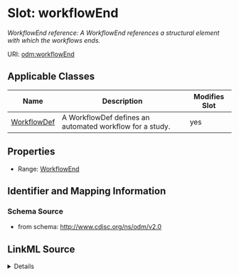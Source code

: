 # Slot: workflowEnd


_WorkflowEnd reference: A WorkflowEnd references a structural element with which the workflows ends._



URI: [odm:workflowEnd](http://www.cdisc.org/ns/odm/v2.0/workflowEnd)



<!-- no inheritance hierarchy -->




## Applicable Classes

| Name | Description | Modifies Slot |
| --- | --- | --- |
[WorkflowDef](WorkflowDef.md) | A WorkflowDef defines an automated workflow for a study. |  yes  |







## Properties

* Range: [WorkflowEnd](WorkflowEnd.md)





## Identifier and Mapping Information







### Schema Source


* from schema: http://www.cdisc.org/ns/odm/v2.0




## LinkML Source

<details>
```yaml
name: workflowEnd
description: 'WorkflowEnd reference: A WorkflowEnd references a structural element
  with which the workflows ends.'
from_schema: http://www.cdisc.org/ns/odm/v2.0
rank: 1000
alias: workflowEnd
domain_of:
- WorkflowDef
range: WorkflowEnd

```
</details>
